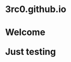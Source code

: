 # 3rc0.github.io

<!DOCTYPE HTML>
<html>
<head>

</head>
<body>
  <h1> Welcome</1>
  <p> Just testing</p>
  </body>
  
  </html>

